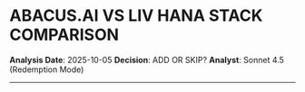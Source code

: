 <!-- Optimized: 2025-10-06 -->
<!-- RPM: 1.6.2.1.1.6.2.1_ABACUS_AI_VS_LIV_HANA_COMPARISON_20251006 -->
<!-- Session: E2E RPM DNA Application -->
<!-- AOM: RND (Reggie & Dro) -->
<!-- COI: TECHNOLOGY -->
<!-- RPM: HIGH -->
<!-- ACTION: BUILD -->

# ABACUS.AI VS LIV HANA STACK COMPARISON

**Analysis Date**: 2025-10-05
**Decision**: ADD OR SKIP?
**Analyst**: Sonnet 4.5 (Redemption Mode)

---
